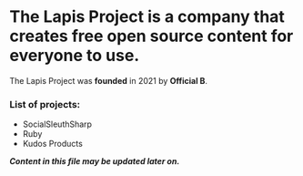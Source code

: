 # The Lapis Project is a company that creates free open source content for everyone to use.

The Lapis Project was <strong>founded</strong> in 2021 by <strong>Official B</strong>.

### List of projects:

- SocialSleuthSharp
- Ruby
- Kudos Products

<strong><em>Content in this file may be updated later on.</em></strong>